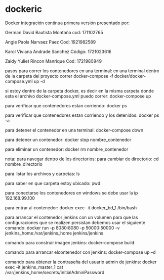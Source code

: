 # dockeric
Docker integración continua
primera versión
presentado por:

German David Bautista Montaña cod: 171102765

Angie Paola Narvaez Paez Cod: 1921982589

Karol Viviana Andrade Sanchez Código: 1721023616

Zaidy Yuliet  Rincon Manrique Cod: 1721980949


 
pasos para correr los contenedores en una terminal:
en una terminal dentro de la carpeta del proyecto correr
docker-compose -f docker/docker-compose.yml up -d 

si estoy dentro de la carpeta docker, es decir en la misma carpeta donde esta el archivo docker-compose.yml puedo correr:
docker-compose up

para verificar que contenedores estan corriendo:
docker ps

para verificar que contenedores estan corriendo y los detenidos:
docker ps -a

para detener el contenedor en una terminal:
docker-compose down

para detener un contenedor:
docker stop nombre_contenedor

para eliminar un contenedor:
docker rm nombre_contenedor

nota: para navegar dentro de los directorios:
para cambiar de directorio:
cd nombre_directorio

para listar los archivos y carpetas:
ls

para saber en que carpeta estoy ubicado:
pwd

para conectarse los contenedores en windows se debe usar la ip 192.168.99.100

para entrar al contenedor:
docker exec -it docker_bd_1 /bin/bash

para arrancar el contenedor jenkins con un volumen para que las configuraciones que se realizen persistan debemos usar el siguiente comando:
docker run -p 8080:8080 -p 50000:50000 -v jenkins_home:/var/jenkins_home jenkins/jenkins

comando para construir imagen jenkins:
docker-compose build

comando para arrancar elcontenedor con jenkins:
docker-compose up –d

comando para obtener la contraseña del usuario admin de jenkins:
docker exec -it jenkins_master_1 cat /var/jenkins_home/secrets/initialAdminPassword